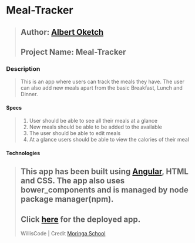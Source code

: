 # Meal-Tracker
>Author: [Albert Oketch](https://github.com/Okwonks)
>--
>Project Name: Meal-Tracker
>--

### Description
>This is an app where users can track the meals they have. The user can also add new meals apart from the basic Breakfast, Lunch and Dinner.

#### Specs
> 1. User should be able to see all their meals at a glance
> 2. New meals should be able to be added to the available
> 3. The user should be able to edit meals
> 4. At a glance users should be able to view the calories of their meal
>

#### Technologies

> This app has been built using [Angular](https://angular.io/), HTML and CSS.
> The app also uses bower_components and is managed by node package manager(npm).
>--
> Click [here](http://solicitor-snake-44302.netlify.com/) for the deployed app.
>--
> WillisCode | Credit [Moringa School](http://moringaschool.com/)
